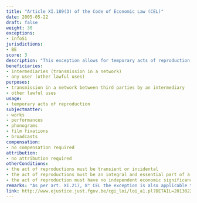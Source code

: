 ```yaml
---
title: "Article XI.189(3) of the Code of Economic Law (CEL)"
date: 2005-05-22
draft: false
weight: 30
exceptions:
- info51
jurisdictions:
- BE
score: 3
description: "This exception allows for temporary acts of reproduction, which are transient or incidental and which are an integral and essential part of a technological process and whose sole purpose is to enable: i) a transmission in a network between third-parties by an intermediary, or ii) a lawful use, of a work or other subject-matter to be made, and which have no independent economic significance."
beneficiaries:
- intermediaries (transmission in a network)
- any user (other lawful uses)
purposes: 
- transmission in a network between third parties by an intermediary
- other lawful uses
usage:
- temporary acts of reproduction
subjectmatter:
- works
- performances
- phonograms
- film fixations
- broadcasts
compensation:
- no compensation required
attribution: 
- no attribution required
otherConditions: 
- the act of reproductions must be transient or incidental
- the act of reproductions must be an integral and essential part of a technological process
- the act of reproduction must have no independent economic significance
remarks: "As per art. XI.217, 8° CEL the exception is also applicable to performers' (art. XI.205.1 § 1 CEL); film producers' (art. XI.209.1 CEL); phonogram producers' (art. XI.213 CEL), and broadcasters' (art. XI.215.1 CEL) rights."
link: http://www.ejustice.just.fgov.be/cgi_loi/loi_a1.pl?DETAIL=2013022819%2FF&caller=list&row_id=1&numero=1&rech=1&cn=2013022819&table_name=LOI&nm=2013A11134&la=F&chercher=t&dt=CODE+DE+DROIT+ECONOMIQUE&language=fr&fr=f&choix1=ET&choix2=ET&fromtab=loi_all&sql=dt+contains++%27CODE%27%2526+%27DE%27%2526+%27DROIT%27%2526+%27ECONOMIQUE%27and+actif+%3D+%27Y%27&tri=dd+AS+RANK+&trier=promulgation&imgcn.x=59&imgcn.y=7
---
```

